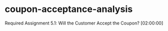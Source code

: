 # coupon-acceptance-analysis
Required Assignment 5.1: Will the Customer Accept the Coupon? [02:00:00]

